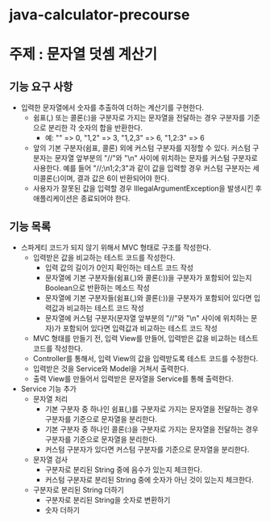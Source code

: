 # java-calculator-precourse
# 주제 : 문자열 덧셈 계산기
## 기능 요구 사항
- 입력한 문자열에서 숫자를 추출하여 더하는 계산기를 구현한다.
    - 쉼표(,) 또는 콜론(:)을 구분자로 가지는 문자열을 전달하는 경우 구분자를 기준으로 분리한 각 숫자의 합을 반환한다.
        - 예: "" => 0, "1,2" => 3, "1,2,3" => 6, "1,2:3" => 6
    - 앞의 기본 구분자(쉼표, 콜론) 외에 커스텀 구분자를 지정할 수 있다. 커스텀 구분자는
      문자열 앞부분의 "//"와 "\n" 사이에 위치하는 문자를 커스텀 구분자로 사용한다.
      예를 들어 "//;\n1;2;3"과 같이 값을 입력할 경우 커스텀 구분자는 세미콜론(;)이며, 결과 값은 6이 반환되어야 한다.
    - 사용자가 잘못된 값을 입력할 경우 IllegalArgumentException을 발생시킨 후 애플리케이션은 종료되어야 한다.

## 기능 목록
- 스파게티 코드가 되지 않기 위해서 MVC 형태로 구조를 작성한다.
    - 입력받은 값을 비교하는 테스트 코드를 작성한다.
      - 입력 값의 길이가 0인지 확인하는 테스트 코드 작성
      - 문자열에 기본 구분자들(쉼표(,)와 콜론(:))을 구분자가 포함되어 있는지 Boolean으로 반환하는 메소드 작성
      - 문자열에 기본 구분자들(쉼표(,)와 콜론(:))을 구분자가 포함되어 있다면 입력값과 비교하는 테스트 코드 작성
      - 문자열에 커스텀 구분자(문자열 앞부분의 "//"와 "\n" 사이에 위치하는 문자)가 포함되어 있다면 입력값과 비교하는 테스트 코드 작성
    - MVC 형태를 만들기 전, 입력 View를 만들어, 입력받은 값을 비교하는 테스트 코드를 작성한다.
    - Controller를 통해서, 입력 View의 값을 입력받도록 테스트 코드를 수정한다.
    - 입력받은 것을 Service와 Model을 거쳐서 출력한다.
    - 출력 View를 만들어서 입력받은 문자열을 Service를 통해 출력한다.
- Service 기능 추가
    - 문자열 처리
        - 기본 구분자 중 하나인 쉼표(,)를 구분자로 가지는 문자열을 전달하는 경우 구분자를 기준으로 문자열을 분리한다.
        - 기본 구분자 중 하나인 콜론(:)을 구분자로 가지는 문자열을 전달하는 경우 구분자를 기준으로 문자열을 분리한다.
        - 커스텀 구분자가 있다면 커스텀 구분자를 기준으로 문자열을 분리한다.
    - 문자열 검사
        - 구분자로 분리된 String 중에 음수가 있는지 체크한다.
        - 커스텀 구분자로 분리된 String 중에 숫자가 아닌 것이 있는지 체크한다.
    - 구분자로 분리된 String 더하기
        - 구분자로 분리된 String을 숫자로 변환하기
        - 숫자 더하기
